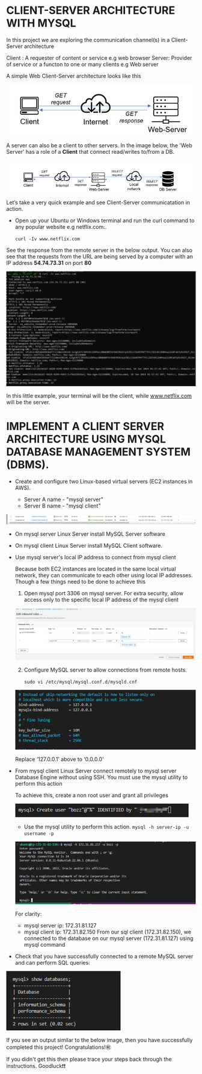 # CLIENT-SERVER ARCHITECTURE WITH MYSQL 

In this project we are exploring the communication channel(s) in a Client-Server architecture

Client : A requester of content or service e.g web browser
Server: Provider of service or a functon to one or many clients e.g Web server

A simple Web Client-Server architecture looks like this

![alt text](images/10.C-S1.PNG)

A server can also be a client to other servers. In the image below, the 'Web Server' has a role of a **Client** that connect
read/writes to/from a DB. 

![alt text](images/10.C-S2.PNG)

Let’s take a very quick example and see Client-Server communicatation in action.

- Open up your Ubuntu or Windows terminal and run the curl command to any popular website e.g netflix.com:.

    `curl -Iv www.netflix.com`

See the response from the remote server in the below output. You can also see that the requests from the URL are being served by a computer with an IP address **54.74.73.31** on port **80**

![alt text](images/11.curl.PNG)

In this little example, your terminal will be the client, while www.netflix.com will be the server.

# IMPLEMENT A CLIENT SERVER ARCHITECTURE USING MYSQL DATABASE MANAGEMENT SYSTEM (DBMS).

- Create and configure two Linux-based virtual servers (EC2 instances in AWS).

    - Server A name - "mysql server"
    - Server B name - "mysql client"

![alt text](images/3.Instances.PNG)

- On mysql server Linux Server install MySQL Server software

- On mysql client Linux Server install MySQL Client software.

- Use mysql server's local IP address to connect from mysql client

    Because both EC2 instances are located in the same local virtual network, they can communicate to each other using local IP addresses. Though a few things need to be done to achieve this

    1. Open mysql port 3306 on mysql server. For extra security, allow access only to the specific local IP address of the mysql client

    ![alt text](images/1.Secgrp2.PNG)

    2. Configure MySQL server to allow connections from remote hosts.

        `sudo vi /etc/mysql/mysql.conf.d/mysqld.cnf`

    ![alt text](images/4.ChgIP1.PNG)

    Replace ‘127.0.0.1’ above to ‘0.0.0.0'

- From mysql client Linux Server connect remotely to mysql server Database Engine without using SSH. You must use the mysql utility to perform this action

    To achieve this, create a non root user and grant all privileges

    ![alt text](images/6.pswd.PNG)

    - Use the mysql utility to perform this action.
        `mysql -h server-ip -u username -p`

    ![alt text](images/7.login.PNG)

    For clarity:
    - mysql server ip: 172.31.81.127
    - mysql client ip: 172.31.82.150
    From our sql client (172.31.82.150), we connected to the database on our mysql server (172.31.81.127) using mysql command
    
- Check that you have successfully connected to a remote MySQL server and can perform SQL queries:

![alt text](images/8.show.PNG)

If you see an output similar to the below image, then you have successfully completed this project!  Congratulations!:congratulations: 

If you didn't get this then please trace your steps back through the instructions. Goodluck:exclamation::exclamation:
    












